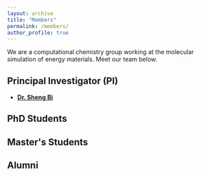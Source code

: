 ```yaml
---
layout: archive
title: "Members"
permalink: /members/
author_profile: true
---
```


We are a computational chemistry group working at the molecular simulation of energy materials. Meet our team below.

## Principal Investigator (PI)
- **[Dr. Sheng Bi](/cv/)**  

## PhD Students

## Master's Students

## Alumni
